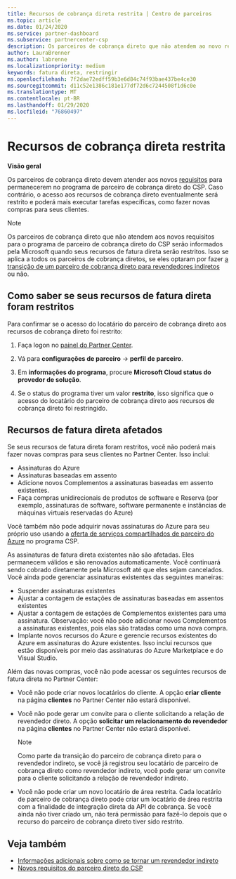 ```yaml
---
title: Recursos de cobrança direta restrita | Centro de parceiros
ms.topic: article
ms.date: 01/24/2020
ms.service: partner-dashboard
ms.subservice: partnercenter-csp
description: Os parceiros de cobrança direto que não atendem ao novo requisito terão recursos diretos de cobrança restritos
author: LauraBrenner
ms.author: labrenne
ms.localizationpriority: medium
keywords: fatura direta, restringir
ms.openlocfilehash: 7f2dae72edff59b3e6d84c74f93bae437be4ce30
ms.sourcegitcommit: d11c52e1386c181e177df72d6c7244508f1d6c0e
ms.translationtype: MT
ms.contentlocale: pt-BR
ms.lasthandoff: 01/29/2020
ms.locfileid: "76860497"
---
```

# <a name="restricted-direct-bill-capabilities"></a>Recursos de cobrança direta restrita  

**Visão geral**

Os parceiros de cobrança direto devem atender aos novos [requisitos](direct-partner-new-requirements.md) para permanecerem no programa de parceiro de cobrança direto do CSP. Caso contrário, o acesso aos recursos de cobrança direto eventualmente será restrito e poderá mais executar tarefas específicas, como fazer novas compras para seus clientes. 

>[!Note]
>Os parceiros de cobrança direto que não atendem aos novos requisitos para o programa de parceiro de cobrança direto do CSP serão informados pela Microsoft quando seus recursos de fatura direta serão restritos. Isso se aplica a todos os parceiros de cobrança diretos, se eles optaram por fazer [a transição de um parceiro de cobrança direto para revendedores indiretos](transition-direct-to-indirect.md) ou não.  
 
## <a name="how-to-tell-if-your-direct-bill-capabilities-has-been-restricted"></a>Como saber se seus recursos de fatura direta foram restritos 

Para confirmar se o acesso do locatário do parceiro de cobrança direto aos recursos de cobrança direto foi restrito: 

1. Faça logon no [painel do Partner Center](https://partner.microsoft.com/dashboard). 

2. Vá para **configurações de parceiro** -> **perfil de parceiro**. 

3. Em **informações do programa**, procure **Microsoft Cloud status do provedor de solução**. 

4. Se o status do programa tiver um valor **restrito**, isso significa que o acesso do locatário do parceiro de cobrança direto aos recursos de cobrança direto foi restringido. 
 
## <a name="affected-direct-bill-capabilities"></a>Recursos de fatura direta afetados 

Se seus recursos de fatura direta foram restritos, você não poderá mais fazer novas compras para seus clientes no Partner Center. Isso inclui: 

- Assinaturas do Azure 
- Assinaturas baseadas em assento 
- Adicione novos Complementos a assinaturas baseadas em assento existentes. 
- Faça compras unidirecionais de produtos de software e Reserva (por exemplo, assinaturas de software, software permanente e instâncias de máquinas virtuais reservadas do Azure) 

Você também não pode adquirir novas assinaturas do Azure para seu próprio uso usando a [oferta de serviços compartilhados de parceiro do Azure](shared-services.md) no programa CSP. 

As assinaturas de fatura direta existentes não são afetadas. Eles permanecem válidos e são renovados automaticamente. Você continuará sendo cobrado diretamente pela Microsoft até que eles sejam cancelados. Você ainda pode gerenciar assinaturas existentes das seguintes maneiras: 

- Suspender assinaturas existentes 
- Ajustar a contagem de estações de assinaturas baseadas em assentos existentes 
- Ajustar a contagem de estações de Complementos existentes para uma assinatura. Observação: você não pode adicionar novos Complementos a assinaturas existentes, pois elas são tratadas como uma nova compra. 
- Implante novos recursos do Azure e gerencie recursos existentes do Azure em assinaturas do Azure existentes. Isso inclui recursos que estão disponíveis por meio das assinaturas do Azure Marketplace e do Visual Studio. 

Além das novas compras, você não pode acessar os seguintes recursos de fatura direta no Partner Center: 

- Você não pode criar novos locatários do cliente. A opção **criar cliente** na página **clientes** no Partner Center não estará disponível. 
- Você não pode gerar um convite para o cliente solicitando a relação de revendedor direto. A opção **solicitar um relacionamento do revendedor** na página **clientes** no Partner Center não estará disponível. 

    >[!Note]
    >Como parte da transição do parceiro de cobrança direto para o revendedor indireto, se você já registrou seu locatário de parceiro de cobrança direto como revendedor indireto, você pode gerar um convite para o cliente solicitando a relação de revendedor indireto. 
 
- Você não pode criar um novo locatário de área restrita. Cada locatário de parceiro de cobrança direto pode criar um locatário de área restrita com a finalidade de integração direta da API de cobrança. Se você ainda não tiver criado um, não terá permissão para fazê-lo depois que o recurso do parceiro de cobrança direto tiver sido restrito.  

## <a name="see-also"></a>Veja também 
- [Informações adicionais sobre como se tornar um revendedor indireto](https://assetsprod.microsoft.com/csp-directbill-to-indirect-transition.pdf) 
- [Novos requisitos do parceiro direto do CSP](direct-partner-new-requirements.md)